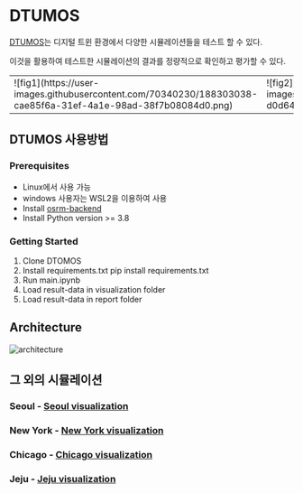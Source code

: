 # DTUMOS

[DTUMOS](https://github.com/HNU209/DTUMOS)는 디지털 트윈 환경에서 다양한 시뮬레이션들을 테스트 할 수 있다.

이것을 활용하여 테스트한 시뮬레이션의 결과를 정량적으로 확인하고 평가할 수 있다.

<table><tr>
<td>
![fig1](https://user-images.githubusercontent.com/70340230/188303038-cae85f6a-31ef-4a1e-98ad-38f7b08084d0.png)
</td>
<td>
![fig2](https://user-images.githubusercontent.com/70340230/188303101-d0d64444-341e-4dfd-8f89-2d6322eefa69.png)
</td>
<td>
![fig3](https://user-images.githubusercontent.com/70340230/188303115-ae90ed4f-0f3f-4768-88c1-7bb0445a3e7b.png)
</td>
</tr></table>

## DTUMOS 사용방법

### Prerequisites

- Linux에서 사용 가능
- windows 사용자는 WSL2을 이용하여 사용
- Install [osrm-backend](https://github.com/Project-OSRM/osrm-backend)
- Install Python version >= 3.8

### Getting Started
1. Clone DTOMOS
2. Install requirements.txt
    pip install requirements.txt
3. Run main.ipynb
4. Load result-data in visualization folder
5. Load result-data in report folder

## Architecture
![architecture](https://user-images.githubusercontent.com/70340230/187696367-cd93a438-1f86-4e41-9ee7-f0486584057f.png)

## 그 외의 시뮬레이션
### Seoul - [Seoul visualization](https://hnu209.github.io/Seoul-visualization/)   
### New York - [New York visualization](https://hnu209.github.io/NewYork-visualization/)   
### Chicago - [Chicago visualization](https://hnu209.github.io/Chicago-visualization/)   
### Jeju - [Jeju visualization](https://hnu209.github.io/Jeju-delivery-management-system/)